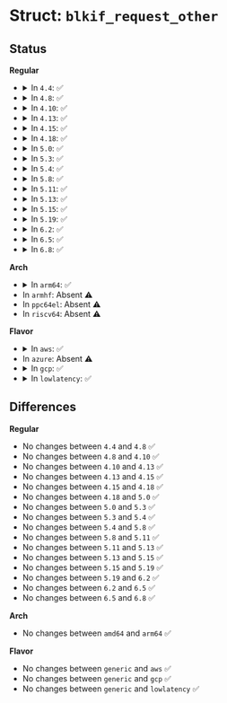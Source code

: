 # Struct: <code>blkif_request_other</code>

## Status
<b>Regular</b>
<ul>
<li>
<details>
<summary>In <code>4.4</code>: ✅</summary>

```c
struct blkif_request_other {
    uint8_t _pad1;
    blkif_vdev_t _pad2;
    uint32_t _pad3;
    uint64_t id;
};
```
</details>
</li>
<li>
<details>
<summary>In <code>4.8</code>: ✅</summary>

```c
struct blkif_request_other {
    uint8_t _pad1;
    blkif_vdev_t _pad2;
    uint32_t _pad3;
    uint64_t id;
};
```
</details>
</li>
<li>
<details>
<summary>In <code>4.10</code>: ✅</summary>

```c
struct blkif_request_other {
    uint8_t _pad1;
    blkif_vdev_t _pad2;
    uint32_t _pad3;
    uint64_t id;
};
```
</details>
</li>
<li>
<details>
<summary>In <code>4.13</code>: ✅</summary>

```c
struct blkif_request_other {
    uint8_t _pad1;
    blkif_vdev_t _pad2;
    uint32_t _pad3;
    uint64_t id;
};
```
</details>
</li>
<li>
<details>
<summary>In <code>4.15</code>: ✅</summary>

```c
struct blkif_request_other {
    uint8_t _pad1;
    blkif_vdev_t _pad2;
    uint32_t _pad3;
    uint64_t id;
};
```
</details>
</li>
<li>
<details>
<summary>In <code>4.18</code>: ✅</summary>

```c
struct blkif_request_other {
    uint8_t _pad1;
    blkif_vdev_t _pad2;
    uint32_t _pad3;
    uint64_t id;
};
```
</details>
</li>
<li>
<details>
<summary>In <code>5.0</code>: ✅</summary>

```c
struct blkif_request_other {
    uint8_t _pad1;
    blkif_vdev_t _pad2;
    uint32_t _pad3;
    uint64_t id;
};
```
</details>
</li>
<li>
<details>
<summary>In <code>5.3</code>: ✅</summary>

```c
struct blkif_request_other {
    uint8_t _pad1;
    blkif_vdev_t _pad2;
    uint32_t _pad3;
    uint64_t id;
};
```
</details>
</li>
<li>
<details>
<summary>In <code>5.4</code>: ✅</summary>

```c
struct blkif_request_other {
    uint8_t _pad1;
    blkif_vdev_t _pad2;
    uint32_t _pad3;
    uint64_t id;
};
```
</details>
</li>
<li>
<details>
<summary>In <code>5.8</code>: ✅</summary>

```c
struct blkif_request_other {
    uint8_t _pad1;
    blkif_vdev_t _pad2;
    uint32_t _pad3;
    uint64_t id;
};
```
</details>
</li>
<li>
<details>
<summary>In <code>5.11</code>: ✅</summary>

```c
struct blkif_request_other {
    uint8_t _pad1;
    blkif_vdev_t _pad2;
    uint32_t _pad3;
    uint64_t id;
};
```
</details>
</li>
<li>
<details>
<summary>In <code>5.13</code>: ✅</summary>

```c
struct blkif_request_other {
    uint8_t _pad1;
    blkif_vdev_t _pad2;
    uint32_t _pad3;
    uint64_t id;
};
```
</details>
</li>
<li>
<details>
<summary>In <code>5.15</code>: ✅</summary>

```c
struct blkif_request_other {
    uint8_t _pad1;
    blkif_vdev_t _pad2;
    uint32_t _pad3;
    uint64_t id;
};
```
</details>
</li>
<li>
<details>
<summary>In <code>5.19</code>: ✅</summary>

```c
struct blkif_request_other {
    uint8_t _pad1;
    blkif_vdev_t _pad2;
    uint32_t _pad3;
    uint64_t id;
};
```
</details>
</li>
<li>
<details>
<summary>In <code>6.2</code>: ✅</summary>

```c
struct blkif_request_other {
    uint8_t _pad1;
    blkif_vdev_t _pad2;
    uint32_t _pad3;
    uint64_t id;
};
```
</details>
</li>
<li>
<details>
<summary>In <code>6.5</code>: ✅</summary>

```c
struct blkif_request_other {
    uint8_t _pad1;
    blkif_vdev_t _pad2;
    uint32_t _pad3;
    uint64_t id;
};
```
</details>
</li>
<li>
<details>
<summary>In <code>6.8</code>: ✅</summary>

```c
struct blkif_request_other {
    uint8_t _pad1;
    blkif_vdev_t _pad2;
    uint32_t _pad3;
    uint64_t id;
};
```
</details>
</li>
</ul>
<b>Arch</b>
<ul>
<li>
<details>
<summary>In <code>arm64</code>: ✅</summary>

```c
struct blkif_request_other {
    uint8_t _pad1;
    blkif_vdev_t _pad2;
    uint32_t _pad3;
    uint64_t id;
};
```
</details>
</li>
<li>
In <code>armhf</code>: Absent ⚠️
</li>
<li>
In <code>ppc64el</code>: Absent ⚠️
</li>
<li>
In <code>riscv64</code>: Absent ⚠️
</li>
</ul>
<b>Flavor</b>
<ul>
<li>
<details>
<summary>In <code>aws</code>: ✅</summary>

```c
struct blkif_request_other {
    uint8_t _pad1;
    blkif_vdev_t _pad2;
    uint32_t _pad3;
    uint64_t id;
};
```
</details>
</li>
<li>
In <code>azure</code>: Absent ⚠️
</li>
<li>
<details>
<summary>In <code>gcp</code>: ✅</summary>

```c
struct blkif_request_other {
    uint8_t _pad1;
    blkif_vdev_t _pad2;
    uint32_t _pad3;
    uint64_t id;
};
```
</details>
</li>
<li>
<details>
<summary>In <code>lowlatency</code>: ✅</summary>

```c
struct blkif_request_other {
    uint8_t _pad1;
    blkif_vdev_t _pad2;
    uint32_t _pad3;
    uint64_t id;
};
```
</details>
</li>
</ul>

## Differences
<b>Regular</b>
<ul>
<li>
No changes between <code>4.4</code> and <code>4.8</code> ✅
</li>
<li>
No changes between <code>4.8</code> and <code>4.10</code> ✅
</li>
<li>
No changes between <code>4.10</code> and <code>4.13</code> ✅
</li>
<li>
No changes between <code>4.13</code> and <code>4.15</code> ✅
</li>
<li>
No changes between <code>4.15</code> and <code>4.18</code> ✅
</li>
<li>
No changes between <code>4.18</code> and <code>5.0</code> ✅
</li>
<li>
No changes between <code>5.0</code> and <code>5.3</code> ✅
</li>
<li>
No changes between <code>5.3</code> and <code>5.4</code> ✅
</li>
<li>
No changes between <code>5.4</code> and <code>5.8</code> ✅
</li>
<li>
No changes between <code>5.8</code> and <code>5.11</code> ✅
</li>
<li>
No changes between <code>5.11</code> and <code>5.13</code> ✅
</li>
<li>
No changes between <code>5.13</code> and <code>5.15</code> ✅
</li>
<li>
No changes between <code>5.15</code> and <code>5.19</code> ✅
</li>
<li>
No changes between <code>5.19</code> and <code>6.2</code> ✅
</li>
<li>
No changes between <code>6.2</code> and <code>6.5</code> ✅
</li>
<li>
No changes between <code>6.5</code> and <code>6.8</code> ✅
</li>
</ul>
<b>Arch</b>
<ul>
<li>
No changes between <code>amd64</code> and <code>arm64</code> ✅
</li>
</ul>
<b>Flavor</b>
<ul>
<li>
No changes between <code>generic</code> and <code>aws</code> ✅
</li>
<li>
No changes between <code>generic</code> and <code>gcp</code> ✅
</li>
<li>
No changes between <code>generic</code> and <code>lowlatency</code> ✅
</li>
</ul>
